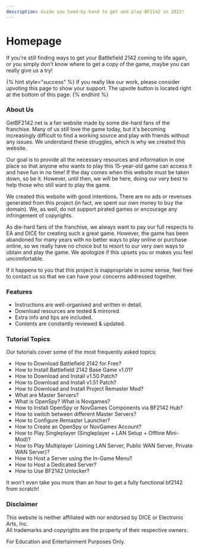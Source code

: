 ```yaml
---
description: Guide you hand-by-hand to get and play BF2142 in 2022!
---
```


# Homepage

If you're still finding ways to get your Battlefield 2142 coming to life again, or you simply don't know where to get a copy of the game, maybe you can really give us a try!

{% hint style="success" %}
If you really like our work, please consider upvoting this page to show your support. The upvote button is located right at the bottom of this page.
{% endhint %}

### About Us

GetBF2142.net is a fan website made by some die-hard fans of the franchise. Many of us still love the game today, but it's becoming increasingly difficult to find a working source and play with friends without any issues. We understand these struggles, which is why we created this website.

Our goal is to provide all the necessary resources and information in one place so that anyone who wants to play this 15-year-old game can access it and have fun in no time! If the day comes when this website must be taken down, so be it. However, until then, we will be here, doing our very best to help those who still want to play the game.

We created this website with good intentions. There are no ads or revenues generated from this project (in fact, we spent our own money to buy the domain). We, as well, do not support pirated games or encourage any infringement of copyrights.&#x20;

As die-hard fans of the franchise, we always want to pay our full respects to EA and DICE for creating such a great game. However, the game has been abandoned for many years with no better ways to play online or purchase online, so we really have no choice but to resort to our very own ways to obtain and play the game. We apologize if this upsets you or makes you feel uncomfortable.

If it happens to you that this project is inappropriate in some sense, feel free to contact us so that we can have your concerns addressed together.

### Features

* Instructions are well-organised and written in detail.
* Download resources are tested & mirrored.
* Extra info and tips are included.
* Contents are constantly reviewed & updated.

### Tutorial Topics

Our tutorials cover some of the most frequently asked topics:

* How to Download Battlefield 2142 for Free?
* How to Install Battlefield 2142 Base Game v1.01?
* How to Download and Install v1.50 Patch?
* How to Download and Install v1.51 Patch?
* How to Download and Install Project Remaster Mod?
* What are Master Servers?&#x20;
* What is OpenSpy? What is Novgames?
* How to Install OpenSpy or NovGames Components via BF2142 Hub?
* How to switch between different Master Servers?
* How to Configure Remaster Launcher?
* How to Create an OpenSpy or NovGames Account?
* How to Play Singleplayer (Singleplayer + LAN Setup + Offline Mini-Mod)?
* How to Play Multiplayer (Joining LAN Server, Public WAN Server, Private WAN Server)?
* How to Host a Server using the In-Game Menu?
* How to Host a Dedicated Server?
* How to Use BF2142 Unlocker?

It won't even take you more than an hour to get a fully functional bf2142 from scratch!

### Disclaimer

​This website is neither affiliated with nor endorsed by DICE or Electronic Arts, Inc.\
​All trademarks and copyrights are the property of their respective owners.

For Education and Entertainment Purposes Only.
